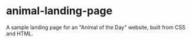 # animal-landing-page
A sample landing page for an "Animal of the Day" website, built from CSS and HTML.
